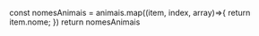 const nomesAnimais = animais.map((item, index, array)=>{
      return item.nome;
    })
    return nomesAnimais
